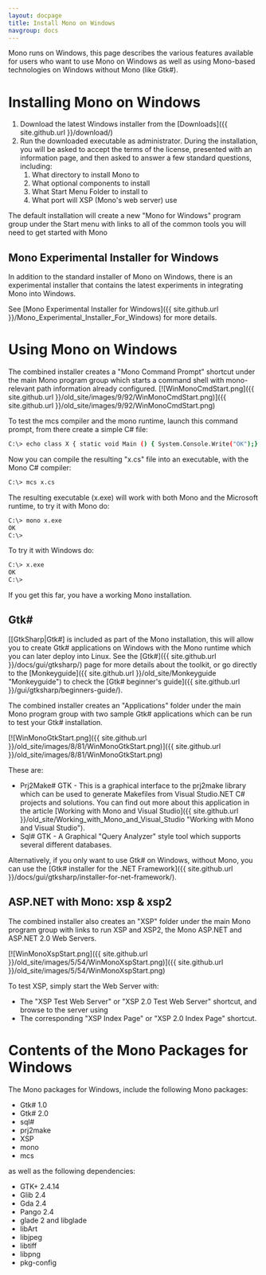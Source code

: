 ```yaml
---
layout: docpage
title: Install Mono on Windows
navgroup: docs
---
```


Mono runs on Windows, this page describes the various features available for users who want to use Mono on Windows as well as using Mono-based technologies on Windows without Mono (like Gtk\#).

Installing Mono on Windows
==========================

1.  Download the latest Windows installer from the [Downloads]({{ site.github.url }}/download/)
2.  Run the downloaded executable as administrator. During the installation, you will be asked to accept the terms of the license, presented with an information page, and then asked to answer a few standard questions, including:
    1.  What directory to install Mono to
    2.  What optional components to install
    3.  What Start Menu Folder to install to
    4.  What port will XSP (Mono's web server) use

The default installation will create a new "Mono for Windows" program group under the Start menu with links to all of the common tools you will need to get started with Mono

Mono Experimental Installer for Windows
---------------------------------------

In addition to the standard installer of Mono on Windows, there is an experimental installer that contains the latest experiments in integrating Mono into Windows.

See [Mono Experimental Installer for Windows]({{ site.github.url }}/Mono_Experimental_Installer_For_Windows) for more details.

Using Mono on Windows
=====================

The combined installer creates a "Mono Command Prompt" shortcut under the main Mono program group which starts a command shell with mono-relevant path information already configured. [![WinMonoCmdStart.png]({{ site.github.url }}/old_site/images/9/92/WinMonoCmdStart.png)]({{ site.github.url }}/old_site/images/9/92/WinMonoCmdStart.png)

To test the mcs compiler and the mono runtime, launch this command prompt, from there create a simple C\# file:

``` bash
C:\> echo class X { static void Main () { System.Console.Write("OK");} } > x.cs
```

Now you can compile the resulting "x.cs" file into an executable, with the Mono C\# compiler:

``` bash
C:\> mcs x.cs
```

The resulting executable (x.exe) will work with both Mono and the Microsoft runtime, to try it with Mono do:

``` bash
C:\> mono x.exe
OK
C:\>
```

To try it with Windows do:

``` bash
C:\> x.exe
OK
C:\>
```

If you get this far, you have a working Mono installation.

Gtk\#
-----

[[GtkSharp|Gtk\#] is included as part of the Mono installation, this will allow you to create Gtk\# applications on Windows with the Mono runtime which you can later deploy into Linux. See the [Gtk\#]({{ site.github.url }}/docs/gui/gtksharp/) page for more details about the toolkit, or go directly to the [Monkeyguide]({{ site.github.url }}/old_site/Monkeyguide "Monkeyguide") to check the [Gtk\# beginner's guide]({{ site.github.url }}/gui/gtksharp/beginners-guide/).

The combined installer creates an "Applications" folder under the main Mono program group with two sample Gtk\# applications which can be run to test your Gtk\# installation.

[![WinMonoGtkStart.png]({{ site.github.url }}/old_site/images/8/81/WinMonoGtkStart.png)]({{ site.github.url }}/old_site/images/8/81/WinMonoGtkStart.png)

These are:

-   Prj2Make\# GTK - This is a graphical interface to the prj2make library which can be used to generate Makefiles from Visual Studio.NET C\# projects and solutions. You can find out more about this application in the article [Working with Mono and Visual Studio]({{ site.github.url }}/old_site/Working_with_Mono_and_Visual_Studio "Working with Mono and Visual Studio").
-   Sql\# GTK - A Graphical "Query Analyzer" style tool which supports several different databases.

Alternatively, if you only want to use Gtk\# on Windows, without Mono, you can use the [Gtk\# installer for the .NET Framework]({{ site.github.url }}/docs/gui/gtksharp/installer-for-net-framework/).

ASP.NET with Mono: xsp & xsp2
-----------------------------

The combined installer also creates an "XSP" folder under the main Mono program group with links to run XSP and XSP2, the Mono ASP.NET and ASP.NET 2.0 Web Servers.

[![WinMonoXspStart.png]({{ site.github.url }}/old_site/images/5/54/WinMonoXspStart.png)]({{ site.github.url }}/old_site/images/5/54/WinMonoXspStart.png)

To test XSP, simply start the Web Server with:

-   The "XSP Test Web Server" or "XSP 2.0 Test Web Server" shortcut, and browse to the server using
-   The corresponding "XSP Index Page" or "XSP 2.0 Index Page" shortcut.

Contents of the Mono Packages for Windows
=========================================

The Mono packages for Windows, include the following Mono packages:

-   Gtk\# 1.0
-   Gtk\# 2.0
-   sql\#
-   prj2make
-   XSP
-   mono
-   mcs

as well as the following dependencies:

-   GTK+ 2.4.14
-   Glib 2.4
-   Gda 2.4
-   Pango 2.4
-   glade 2 and libglade
-   libArt
-   libjpeg
-   libtiff
-   libpng
-   pkg-config

